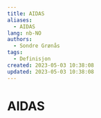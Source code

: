 ```yaml
---
title: AIDAS
aliases: 
  - AIDAS
lang: nb-NO
authors:
  - Sondre Grønås
tags:
  - Definisjon
created: 2023-05-03 10:38:08
updated: 2023-05-03 10:38:08
---
```

# AIDAS
